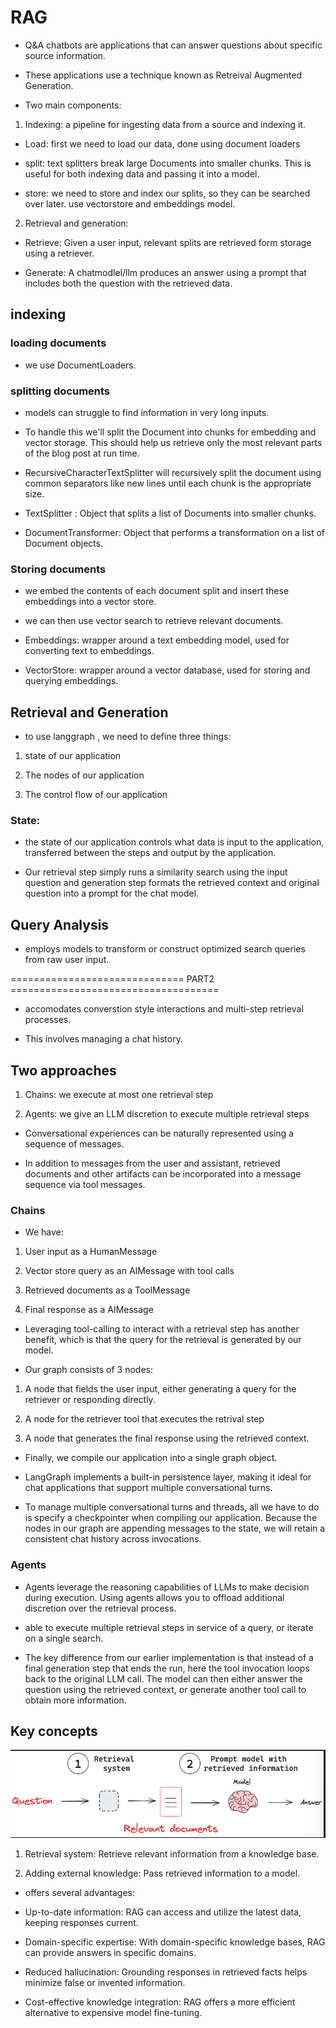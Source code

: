 # RAG 
- Q&A chatbots are applications that can answer questions about specific source information.

- These applications use a technique known as Retreival Augmented Generation.

- Two main components:

1. Indexing: a pipeline for ingesting data from a source and indexing it.

- Load: first we need to load our data, done using document loaders

- split: text splitters break large Documents into smaller chunks. This is useful for both indexing data and passing it into a model.

- store: we need to store and index our splits, so they can be searched over later. use vectorstore and embeddings model.

2. Retrieval and generation:

- Retrieve: Given a user input, relevant splits are retrieved form storage using a retriever.

- Generate: A chatmodlel/llm produces an answer using a prompt that includes both the question with the retrieved data.


## indexing

### loading documents

- we use DocumentLoaders.

### splitting documents

- models can struggle to find information in very long inputs.

- To handle this we'll split the Document into chunks for embedding and vector storage. This should help us retrieve only the most relevant parts of the blog post at run time.

- RecursiveCharacterTextSplitter will recursively split the document using common separators like new lines until each chunk is the appropriate size.

- TextSplitter : Object that splits a list of Documents into smaller chunks.

- DocumentTransformer: Object that performs a transformation on a list of Document objects.

### Storing documents

- we embed the contents of each document split and insert these embeddings into a vector store.

- we can then use vector search to retrieve relevant documents.

- Embeddings: wrapper around a text embedding model, used for converting text to embeddings.

- VectorStore: wrapper around a vector database, used for storing and querying embeddings.

## Retrieval and Generation

- to use langgraph , we need to define three things:

1. state of our application

2. The nodes of our application

3. The control flow of our application

### State:

- the state of our application controls what data is input to the application, transferred between the steps and output by the application.


- Our retrieval step simply runs a similarity search using the input question and generation step formats the retrieved context and original question into a prompt for the chat model.

## Query Analysis

- employs models to transform or construct optimized search queries from raw user input. 

============================== PART2 ====================================

- accomodates converstion style interactions and multi-step retrieval processes.

- This involves managing a chat history.

## Two approaches

1. Chains: we execute at most one retrieval step

2. Agents: we give an LLM discretion to execute multiple retrieval steps

- Conversational experiences can be naturally represented using a sequence of messages.

- In addition to messages from the user and assistant, retrieved documents and other artifacts can be incorporated into a message sequence via tool messages.

### Chains
- We have:

1. User input as a HumanMessage

2. Vector store query as an AIMessage with tool calls

3. Retrieved documents as a ToolMessage

4. Final response as a AIMessage

- Leveraging tool-calling to interact with a retrieval step has another benefit, which is that the query for the retrieval is generated by our model. 

- Our graph consists of 3 nodes:

1. A node that fields the user input, either generating a query for the retriever or responding directly.

2. A node for the retriever tool that executes the retrival step

3. A node that generates the final response using the retrieved context.

- Finally, we compile our application into a single graph object.

- LangGraph implements a built-in persistence layer, making it ideal for chat applications that support multiple conversational turns.

- To manage multiple conversational turns and threads, all we have to do is specify a checkpointer when compiling our application. Because the nodes in our graph are appending messages to the state, we will retain a consistent chat history across invocations.

### Agents
- Agents leverage the reasoning capabilities of LLMs to make decision during execution. Using agents allows you to offload additional discretion over the retrieval process. 

- able to execute multiple retrieval steps in service of a query, or iterate on a single search.

- The key difference from our earlier implementation is that instead of a final generation step that ends the run, here the tool invocation loops back to the original LLM call. The model can then either answer the question using the retrieved context, or generate another tool call to obtain more information.

## Key concepts

![alt text](image-10.png)

1. Retrieval system: Retrieve relevant information from a knowledge base.

2. Adding external knowledge: Pass retrieved information to a model.

- offers several advantages:


- Up-to-date information: RAG can access and utilize the latest data, keeping responses current.
- Domain-specific expertise: With domain-specific knowledge bases, RAG can provide answers in specific domains.
- Reduced hallucination: Grounding responses in retrieved facts helps minimize false or invented information.
- Cost-effective knowledge integration: RAG offers a more efficient alternative to expensive model fine-tuning.
